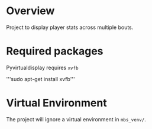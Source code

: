 # Overview
Project to display player stats across multiple bouts.

# Required packages
Pyvirtualdisplay requires `xvfb`

'''sudo apt-get install xvfb'''


# Virtual Environment
The project will ignore a virtual environment in `mbs_venv/`. 
